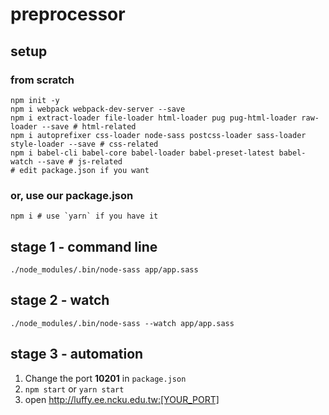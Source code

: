 # preprocessor

## setup

### from scratch

```
npm init -y
npm i webpack webpack-dev-server --save
npm i extract-loader file-loader html-loader pug pug-html-loader raw-loader --save # html-related
npm i autoprefixer css-loader node-sass postcss-loader sass-loader style-loader --save # css-related
npm i babel-cli babel-core babel-loader babel-preset-latest babel-watch --save # js-related
# edit package.json if you want
```

### or, use our package.json

```
npm i # use `yarn` if you have it
```

## stage 1 - command line

```
./node_modules/.bin/node-sass app/app.sass
```

## stage 2 - watch

```
./node_modules/.bin/node-sass --watch app/app.sass
```

## stage 3 - automation

1. Change the port **10201** in `package.json`
2. `npm start` or `yarn start`
3. open http://luffy.ee.ncku.edu.tw:[YOUR_PORT]

